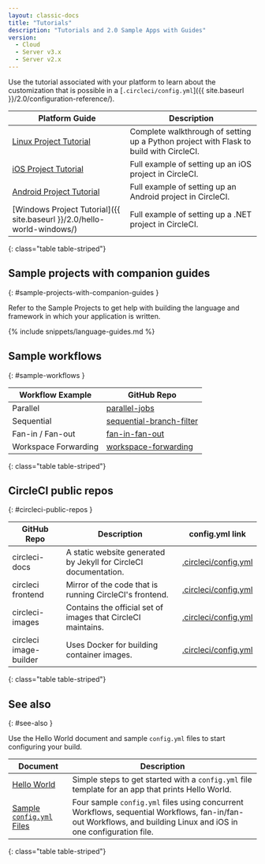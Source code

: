 ```yaml
---
layout: classic-docs
title: "Tutorials"
description: "Tutorials and 2.0 Sample Apps with Guides"
version:
  - Cloud
  - Server v3.x
  - Server v2.x
---
```


Use the tutorial associated with your platform to learn about the customization that is possible in a [`.circleci/config.yml`]({{ site.baseurl }}/2.0/configuration-reference/).

| Platform Guide                                                          | Description                                                                            |
| ----------------------------------------------------------------------- | -------------------------------------------------------------------------------------- |
| <a href="{{ site.baseurl }}/2.0/project-walkthrough/">Linux Project Tutorial</a>                                               | Complete walkthrough of setting up a Python project with Flask to build with CircleCI. |
| <a href="{{ site.baseurl }}/2.0/ios-tutorial/">iOS Project Tutorial</a>                                               | Full example of setting up an iOS project in CircleCI.                                 |
| <a href="{{ site.baseurl }}/2.0/language-android/">Android Project Tutorial</a>                                               | Full example of setting up an Android project in CircleCI.                             |
| [Windows Project Tutorial]({{ site.baseurl }}/2.0/hello-world-windows/) | Full example of setting up a .NET project in CircleCI.                                 |
{: class="table table-striped"}

## Sample projects with companion guides
{: #sample-projects-with-companion-guides }

Refer to the Sample Projects to get help with building the language and framework in which your application is written.

{% include snippets/language-guides.md %}

## Sample workflows
{: #sample-workflows }

| Workflow Example     | GitHub Repo                                                                                                                               |
| -------------------- | ----------------------------------------------------------------------------------------------------------------------------------------- |
| Parallel             | [parallel-jobs](https://github.com/CircleCI-Public/circleci-demo-workflows/blob/parallel-jobs/.circleci/config.yml)                       |
| Sequential           | [sequential-branch-filter](https://github.com/CircleCI-Public/circleci-demo-workflows/blob/sequential-branch-filter/.circleci/config.yml) |
| Fan-in / Fan-out     | [fan-in-fan-out](https://github.com/CircleCI-Public/circleci-demo-workflows/blob/fan-in-fan-out/.circleci/config.yml)                     |
| Workspace Forwarding | [workspace-forwarding](https://github.com/CircleCI-Public/circleci-demo-workflows/blob/workspace-forwarding/.circleci/config.yml)         |
{: class="table table-striped"}

## CircleCI public repos
{: #circleci-public-repos }

| GitHub Repo            | Description                                                      | config.yml link                                                                                      |
| ---------------------- | ---------------------------------------------------------------- | ---------------------------------------------------------------------------------------------------- |
| circleci-docs          | A static website generated by Jekyll for CircleCI documentation. | [.circleci/config.yml](https://github.com/circleci/circleci-docs/blob/master/.circleci/config.yml)   |
| circleci frontend      | Mirror of the code that is running CircleCI's frontend.          | [.circleci/config.yml](https://github.com/circleci/frontend/blob/master/.circleci/config.yml)        |
| circleci-images        | Contains the official set of images that CircleCI maintains.     | [.circleci/config.yml](https://github.com/circleci/circleci-images/blob/master/.circleci/config.yml) |
| circleci image-builder | Uses Docker for building container images.                       | [.circleci/config.yml](https://github.com/circleci/image-builder/blob/master/.circleci/config.yml)   |
{: class="table table-striped"}

## See also
{: #see-also }

Use the Hello World document and sample `config.yml` files to start configuring your build.

| Document                  | Description                                                                                                                                                      |
| ------------------------- | ---------------------------------------------------------------------------------------------------------------------------------------------------------------- |
| <a href="{{ site.baseurl }}/2.0/hello-world/">Hello World</a> | Simple steps to get started with a `config.yml` file template for an app that prints Hello World.                                                                |
| <a href="{{ site.baseurl }}/2.0/sample-config/">Sample `config.yml` Files</a> | Four sample `config.yml` files using concurrent Workflows, sequential Workflows, fan-in/fan-out Workflows, and building Linux and iOS in one configuration file. |
{: class="table table-striped"}
